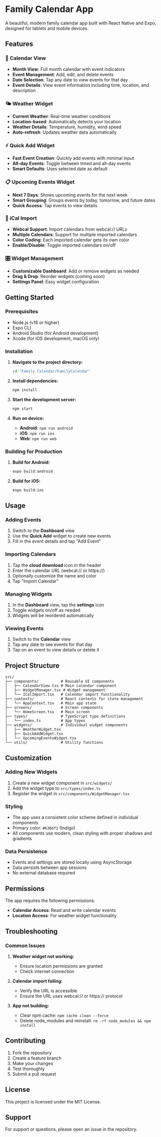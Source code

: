 # Family Calendar App

A beautiful, modern family calendar app built with React Native and Expo, designed for tablets and mobile devices.

## Features

### 📅 Calendar View
- **Month View**: Full month calendar with event indicators
- **Event Management**: Add, edit, and delete events
- **Date Selection**: Tap any date to view events for that day
- **Event Details**: View event information including time, location, and description

### 🌤️ Weather Widget
- **Current Weather**: Real-time weather conditions
- **Location-based**: Automatically detects your location
- **Weather Details**: Temperature, humidity, wind speed
- **Auto-refresh**: Updates weather data automatically

### ⚡ Quick Add Widget
- **Fast Event Creation**: Quickly add events with minimal input
- **All-day Events**: Toggle between timed and all-day events
- **Smart Defaults**: Uses selected date as default

### 📋 Upcoming Events Widget
- **Next 7 Days**: Shows upcoming events for the next week
- **Smart Grouping**: Groups events by today, tomorrow, and future dates
- **Quick Access**: Tap events to view details

### 🔗 iCal Import
- **Webcal Support**: Import calendars from webcal:// URLs
- **Multiple Calendars**: Support for multiple imported calendars
- **Color Coding**: Each imported calendar gets its own color
- **Enable/Disable**: Toggle imported calendars on/off

### 🎛️ Widget Management
- **Customizable Dashboard**: Add or remove widgets as needed
- **Drag & Drop**: Reorder widgets (coming soon)
- **Settings Panel**: Easy widget configuration

## Getting Started

### Prerequisites
- Node.js (v16 or higher)
- Expo CLI
- Android Studio (for Android development)
- Xcode (for iOS development, macOS only)

### Installation

1. **Navigate to the project directory:**
   ```bash
   cd "Family Calendar/FamilyCalendar"
   ```

2. **Install dependencies:**
   ```bash
   npm install
   ```

3. **Start the development server:**
   ```bash
   npm start
   ```

4. **Run on device:**
   - **Android**: `npm run android`
   - **iOS**: `npm run ios`
   - **Web**: `npm run web`

### Building for Production

1. **Build for Android:**
   ```bash
   expo build:android
   ```

2. **Build for iOS:**
   ```bash
   expo build:ios
   ```

## Usage

### Adding Events
1. Switch to the **Dashboard** view
2. Use the **Quick Add** widget to create new events
3. Fill in the event details and tap "Add Event"

### Importing Calendars
1. Tap the **cloud download** icon in the header
2. Enter the calendar URL (webcal:// or https://)
3. Optionally customize the name and color
4. Tap "Import Calendar"

### Managing Widgets
1. In the **Dashboard** view, tap the **settings** icon
2. Toggle widgets on/off as needed
3. Widgets will be reordered automatically

### Viewing Events
1. Switch to the **Calendar** view
2. Tap any date to see events for that day
3. Tap on an event to view details or delete it

## Project Structure

```
src/
├── components/          # Reusable UI components
│   ├── CalendarView.tsx # Main calendar component
│   ├── WidgetManager.tsx # Widget management
│   └── ICalImport.tsx   # Calendar import functionality
├── contexts/            # React contexts for state management
│   └── AppContext.tsx   # Main app state
├── screens/             # Screen components
│   └── HomeScreen.tsx   # Main screen
├── types/               # TypeScript type definitions
│   └── index.ts         # App types
├── widgets/             # Individual widget components
│   ├── WeatherWidget.tsx
│   ├── QuickAddWidget.tsx
│   └── UpcomingEventsWidget.tsx
└── utils/               # Utility functions
```

## Customization

### Adding New Widgets
1. Create a new widget component in `src/widgets/`
2. Add the widget type to `src/types/index.ts`
3. Register the widget in `src/components/WidgetManager.tsx`

### Styling
- The app uses a consistent color scheme defined in individual components
- Primary color: `#6366f1` (Indigo)
- All components use modern, clean styling with proper shadows and gradients

### Data Persistence
- Events and settings are stored locally using AsyncStorage
- Data persists between app sessions
- No external database required

## Permissions

The app requires the following permissions:
- **Calendar Access**: Read and write calendar events
- **Location Access**: For weather widget functionality

## Troubleshooting

### Common Issues

1. **Weather widget not working:**
   - Ensure location permissions are granted
   - Check internet connection

2. **Calendar import failing:**
   - Verify the URL is accessible
   - Ensure the URL uses webcal:// or https:// protocol

3. **App not building:**
   - Clear npm cache: `npm cache clean --force`
   - Delete node_modules and reinstall: `rm -rf node_modules && npm install`

## Contributing

1. Fork the repository
2. Create a feature branch
3. Make your changes
4. Test thoroughly
5. Submit a pull request

## License

This project is licensed under the MIT License.

## Support

For support or questions, please open an issue in the repository.
